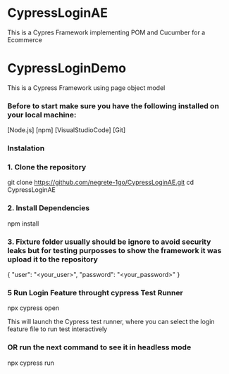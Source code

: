 # CypressLoginAE
This is a Cypres Framework implementing POM and Cucumber for a Ecommerce

# CypressLoginDemo
This is a Cypress Framework using page object model

### Before to start make sure you have the following installed on your local machine:
[Node.js]
[npm]
[VisualStudioCode] 
[Git]


### Instalation

### 1. Clone the repository 

git clone https://github.com/negrete-1go/CypressLoginAE.git
cd CypressLoginAE

### 2. Install Dependencies

npm install

### 3. Fixture folder usually should be ignore to avoid security leaks but for testing purposses to show the framework it was upload it to the repository

{
"user": "<your_user>", 
"password": "<your_password>" 
}


### 5 Run Login Feature throught cypress Test Runner 

npx cypress open  

This will launch the Cypress test runner, where you can select the login feature file to run test interactively

### OR run the next command to see it in headless mode

npx cypress run